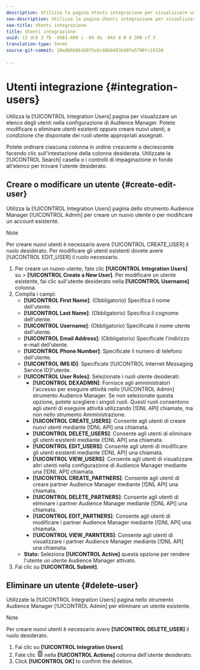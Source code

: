 ```yaml
---
description: Utilizza la pagina Utenti integrazione per visualizzare un elenco degli utenti nella configurazione di Audience Manager. Potete modificare o eliminare utenti esistenti oppure creare nuovi utenti, a condizione che disponiate dei ruoli utente appropriati assegnati.
seo-description: Utilizza la pagina Utenti integrazione per visualizzare un elenco degli utenti nella configurazione di Audience Manager. Potete modificare o eliminare utenti esistenti oppure creare nuovi utenti, a condizione che disponiate dei ruoli utente appropriati assegnati.
seo-title: Utenti integrazione
title: Utenti integrazione
uuid: 13 dcb 3 fb -4561-409 c -84 da -943 d 0 d 390 cf 3
translation-type: tm+mt
source-git-commit: 10adb6b06160f5a5c4068483b407e5798fc10150

---
```



# Utenti integrazione {#integration-users}

Utilizza la [!UICONTROL Integration Users] pagina per visualizzare un elenco degli utenti nella configurazione di Audience Manager. Potete modificare o eliminare utenti esistenti oppure creare nuovi utenti, a condizione che disponiate dei ruoli utente appropriati assegnati.

<!-- c_integration_users.xml -->

Potete ordinare ciascuna colonna in ordine crescente o decrescente facendo clic sull'intestazione della colonna desiderata.
Utilizzate la [!UICONTROL Search] casella o i controlli di impaginazione in fondo all'elenco per trovare l'utente desiderato.

## Creare o modificare un utente {#create-edit-user}

Utilizza la [!UICONTROL Integration Users] pagina dello strumento Audience Manager [!UICONTROL Admin] per creare un nuovo utente o per modificare un account esistente.

<!-- t_create_user.xml -->

>[!NOTE]
>
>Per creare nuovi utenti è necessario avere [!UICONTROL CREATE_USER] il ruolo desiderato. Per modificare gli utenti esistenti dovete avere [!UICONTROL EDIT_USER] il ruolo necessario.

1. Per creare un nuovo utente, fate clic **[!UICONTROL Integration Users]** su &gt; **[!UICONTROL Create a New User]**. Per modificare un utente esistente, fai clic sull'utente desiderato nella **[!UICONTROL Username]** colonna.
2. Compila i campi:
   * **[!UICONTROL First Name]**: (Obbligatorio) Specifica il nome dell'utente.
   * **[!UICONTROL Last Name]**: (Obbligatorio) Specifica il cognome dell'utente.
   * **[!UICONTROL Username]**: (Obbligatorio) Specificate il nome utente dell'utente.
   * **[!UICONTROL Email Address]**: (Obbligatorio) Specificate l'indirizzo e-mail dell'utente.
   * **[!UICONTROL Phone Number]**: Specificate il numero di telefono dell'utente.
   * **[!UICONTROL IMS ID]**: Specificate [!UICONTROL Internet Messaging Service ID]l'utente.
   * **[!UICONTROL User Roles]**: Selezionate i ruoli utente desiderati:
      * **[!UICONTROL DEXADMIN]**: Fornisce agli amministratori l'accesso per eseguire attività nello [!UICONTROL Admin] strumento Audience Manager. Se non selezionate questa opzione, potete scegliere i singoli ruoli. Questi ruoli consentono agli utenti di eseguire attività utilizzando [!DNL API] chiamate, ma non nello strumento Amministrazione.
      * **[!UICONTROL CREATE_USERS]**: Consente agli utenti di creare nuovi utenti mediante [!DNL API] una chiamata.
      * **[!UICONTROL DELETE_USERS]**: Consente agli utenti di eliminare gli utenti esistenti mediante [!DNL API] una chiamata.
      * **[!UICONTROL EDIT_USERS]**: Consente agli utenti di modificare gli utenti esistenti mediante [!DNL API] una chiamata.
      * **[!UICONTROL VIEW_USERS]**: Consente agli utenti di visualizzare altri utenti nella configurazione di Audience Manager mediante una [!DNL API] chiamata.
      * **[!UICONTROL CREATE_PARTNERS]**: Consente agli utenti di creare partner Audience Manager mediante [!DNL API] una chiamata.
      * **[!UICONTROL DELETE_PARTNERS]**: Consente agli utenti di eliminare i partner Audience Manager mediante [!DNL API] una chiamata.
      * **[!UICONTROL EDIT_PARTNERS]**: Consente agli utenti di modificare i partner Audience Manager mediante [!DNL API] una chiamata.
      * **[!UICONTROL VIEW_PARNTERS]**: Consente agli utenti di visualizzare i partner Audience Manager mediante [!DNL API] una chiamata.
   * **Stato:** Seleziona **[!UICONTROL Active]** questa opzione per rendere l'utente un utente Audience Manager attivato.
3. Fai clic su **[!UICONTROL Submit]**.

## Eliminare un utente {#delete-user}

Utilizzate la [!UICONTROL Integration Users] pagina nello strumento Audience Manager [!UICONTROL Admin] per eliminare un utente esistente.

<!-- t_delete_user.xml -->

>[!NOTE]
>
>Per creare nuovi utenti è necessario avere **[!UICONTROL DELETE_USER]** il ruolo desiderato.

1. Fai clic su **[!UICONTROL Integration Users]**.
2. Fate clic ![](assets/icon_delete.png) nella **[!UICONTROL Actions]** colonna dell'utente desiderato.
3. Click **[!UICONTROL OK]** to confirm the deletion.